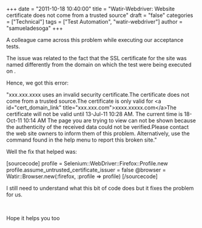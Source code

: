 +++
date = "2011-10-18 10:40:00"
title = "Watir-Webdriver: Website certificate does not come from a trusted source"
draft = "false"
categories = ["Technical"]
tags = ["Test Automation", "watir-webdriver"]
author = "samueladesoga"
+++

A colleague came across this problem while executing our acceptance tests.

The issue was related to the fact that the SSL certificate for the site was named differently from the domain on which the test were being executed on .

Hence, we got this error:

"xxx.xxx.xxxx uses an invalid security certificate.The certificate does not come from a trusted source.The certificate is only valid for &lt;a id="cert_domain_link" title="xxx.xxx.com"&gt;xxxx.xxxxx.com&lt;/a&gt;The certificate will not be valid until 13-Jul-11 10:28 AM. The current time is 18-Oct-11 10:14 AM
The page you are trying to view can not be shown because the authenticity of the received data could not be verified.Please contact the web site owners to inform them of this problem. 
Alternatively, use the command found in the help menu to report this broken site."

Well the fix that helped was:

[sourcecode]
profile = Selenium::WebDriver::Firefox::Profile.new
profile.assume_untrusted_certificate_issuer = false
@browser = Watir::Browser.new(:firefox, :profile =&gt; profile)
[/sourcecode]

I still need to understand what this bit of code does but it fixes the problem for us.

&nbsp;

Hope it helps you too

